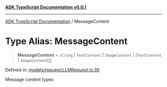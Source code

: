 [**ADK TypeScript Documentation v0.0.1**](../README.md)

***

[ADK TypeScript Documentation](../globals.md) / MessageContent

# Type Alias: MessageContent

> **MessageContent** = `string` \| `TextContent` \| `ImageContent` \| (`TextContent` \| `ImageContent`)[]

Defined in: [models/request/LLMRequest.ts:30](https://github.com/pontus-devoteam/adk-typescript/blob/9fe8a397cfb495545a029b2d9b6f8a0adf2c2de5/src/models/request/LLMRequest.ts#L30)

Message content types
